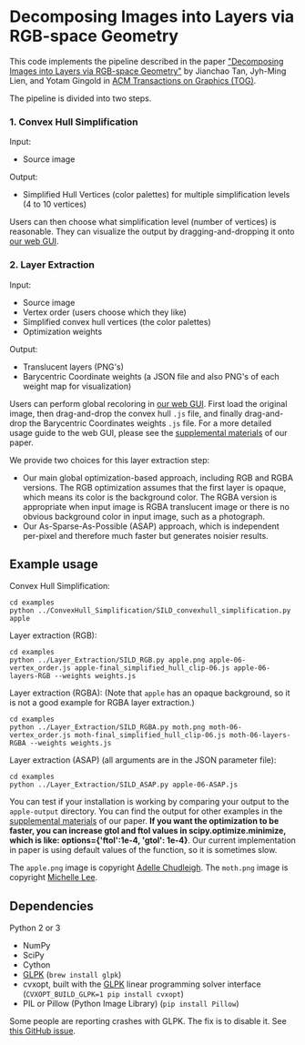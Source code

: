 # Decomposing Images into Layers via RGB-space Geometry

This code implements the pipeline described in the paper ["Decomposing Images into Layers via RGB-space Geometry"](http://cs.gmu.edu/~ygingold/singleimage/) by Jianchao Tan, Jyh-Ming Lien, and Yotam Gingold in [ACM Transactions on Graphics (TOG)](http://tog.acm.org).

The pipeline is divided into two steps.

### 1. Convex Hull Simplification

Input:

* Source image

Output:

* Simplified Hull Vertices (color palettes) for multiple simplification levels (4 to 10 vertices)

Users can then choose what simplification level (number of vertices) is reasonable. They can visualize the output by dragging-and-dropping it onto [our web GUI](http://yig.github.io/image-rgb-in-3D/).


### 2. Layer Extraction

Input: 

* Source image
* Vertex order (users choose which they like)
* Simplified convex hull vertices (the color palettes)
* Optimization weights


Output:

* Translucent layers (PNG's)
* Barycentric Coordinate weights (a JSON file and also PNG's of each weight map for visualization)

Users can perform global recoloring in [our web GUI](http://yig.github.io/image-rgb-in-3D/). First load the original image, then drag-and-drop the convex hull `.js` file, and finally drag-and-drop the Barycentric Coordinates weights `.js` file. For a more detailed usage guide to the web GUI, please see the [supplemental materials](http://cs.gmu.edu/~ygingold/singleimage/) of our paper.

We provide two choices for this layer extraction step:

* Our main global optimization-based approach, including RGB and RGBA versions. The RGB optimization assumes that the first layer is opaque, which means its color is the background color. The RGBA version is appropriate when input image is RGBA translucent image or there is no obvious background color in input image, such as a photograph.
* Our As-Sparse-As-Possible (ASAP) approach, which is independent per-pixel and therefore much faster but generates noisier results.

## Example usage

Convex Hull Simplification:

    cd examples
    python ../ConvexHull_Simplification/SILD_convexhull_simplification.py apple

Layer extraction (RGB):

    cd examples
    python ../Layer_Extraction/SILD_RGB.py apple.png apple-06-vertex_order.js apple-final_simplified_hull_clip-06.js apple-06-layers-RGB --weights weights.js

Layer extraction (RGBA): (Note that `apple` has an opaque background, so it is not a good example for RGBA layer extraction.)

    cd examples
    python ../Layer_Extraction/SILD_RGBA.py moth.png moth-06-vertex_order.js moth-final_simplified_hull_clip-06.js moth-06-layers-RGBA --weights weights.js

Layer extraction (ASAP) (all arguments are in the JSON parameter file):

    cd examples
    python ../Layer_Extraction/SILD_ASAP.py apple-06-ASAP.js

You can test if your installation is working by comparing your output to the `apple-output` directory.
You can find the output for other examples in the [supplemental materials](http://cs.gmu.edu/~ygingold/singleimage/) of our paper. **If you want the optimization to be faster, you can increase gtol and ftol values in scipy.optimize.minimize, which is like: options={'ftol':1e-4, 'gtol': 1e-4}**. Our current implementation in paper is using default values of the function, so it is sometimes slow. 

The `apple.png` image is copyright [Adelle Chudleigh](http://gothicwolfcorpse.deviantart.com/).
The `moth.png` image is copyright [Michelle Lee](http://cargocollective.com/michellelee/Illustration).

## Dependencies

Python 2 or 3

* NumPy
* SciPy
* Cython
* [GLPK](https://www.gnu.org/software/glpk/) (`brew install glpk`)
* cvxopt, built with the [GLPK](https://www.gnu.org/software/glpk/) linear programming solver interface (`CVXOPT_BUILD_GLPK=1 pip install cvxopt`)
* PIL or Pillow (Python Image Library) (`pip install Pillow`)

Some people are reporting crashes with GLPK. The fix is to disable it. See [this GitHub issue](https://github.com/CraGL/Decompose-Single-Image-Into-Layers/issues/5).
